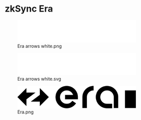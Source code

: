 # zkSync Era

<div>

<figure><img src="../../../.gitbook/assets/era-arrows-white.png" alt="Era arrows white.png" width="375"><figcaption>Era arrows white.png</figcaption></figure>

<figure><img src="../../../.gitbook/assets/era-arrows-white.svg" alt="Era arrows white.svg" width="375"><figcaption>Era arrows white.svg</figcaption></figure>

</div>

<div>

<figure><img src="../../../.gitbook/assets/Era.png" alt="Era.png" width="375"><figcaption>Era.png</figcaption></figure>

</div>
